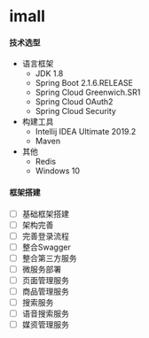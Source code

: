 # imall


#### 技术选型

- 语言框架
	- JDK 1.8
	- Spring Boot 2.1.6.RELEASE
	- Spring Cloud Greenwich.SR1
	- Spring Cloud OAuth2
	- Spring Cloud Security
- 构建工具
	- Intellij IDEA Ultimate 2019.2
	- Maven
- 其他
	- Redis
	- Windows 10

#### 框架搭建

- [ ] 基础框架搭建
- [ ] 架构完善
- [ ] 完善登录流程
- [ ] 整合Swagger
- [ ] 整合第三方服务
- [ ] 微服务部署
- [ ] 页面管理服务
- [ ] 商品管理服务
- [ ] 搜索服务
- [ ] 语音搜索服务
- [ ] 媒资管理服务